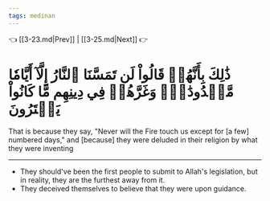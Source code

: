 ```yaml
---
tags: medinan
---
```


👈 [[3-23.md|Prev]] | [[3-25.md|Next]] 👉

# ذَٰلِكَ بِأَنَّهُمۡ قَالُواْ لَن تَمَسَّنَا ٱلنَّارُ إِلَّآ أَيَّامٗا مَّعۡدُودَٰتٖۖ وَغَرَّهُمۡ فِي دِينِهِم مَّا كَانُواْ يَفۡتَرُونَ

That is because they say, "Never will the Fire touch us except for [a few] numbered days," and [because] they were deluded in their religion by what they were inventing

---
- They should've been the first people to submit to Allah's legislation, but in reality,  they are the furthest away from it.
- They deceived themselves to believe that they were upon guidance.
